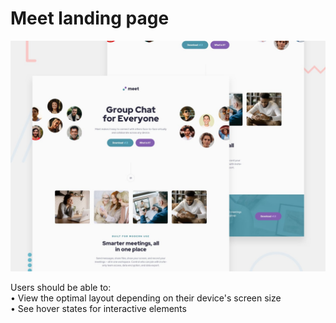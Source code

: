 # Meet landing page

![Design preview for the Meet landing page coding challenge](./preview.jpg)

Users should be able to:  
 • View the optimal layout depending on their device's screen size  
 • See hover states for interactive elements
